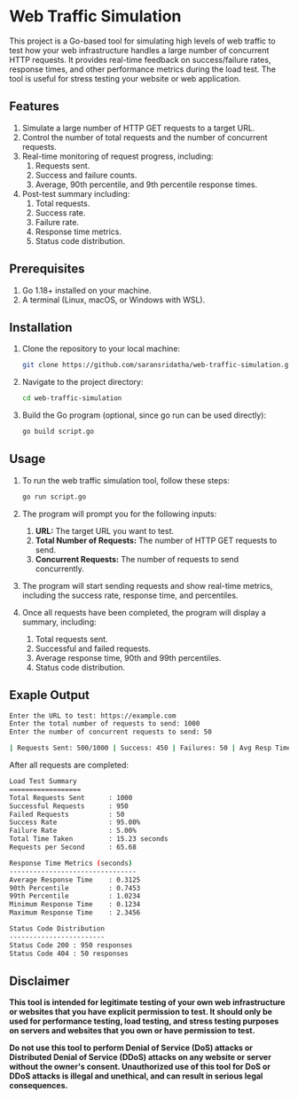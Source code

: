 # Web Traffic Simulation
This project is a Go-based tool for simulating high levels of web traffic to test how your web infrastructure handles a large number of concurrent HTTP requests. It provides real-time feedback on success/failure rates, response times, and other performance metrics during the load test. The tool is useful for stress testing your website or web application.

## Features
1. Simulate a large number of HTTP GET requests to a target URL.
2. Control the number of total requests and the number of concurrent requests.
3. Real-time monitoring of request progress, including:
     1. Requests sent.
     2. Success and failure counts.
     3. Average, 90th percentile, and 9th percentile response times.
4. Post-test summary including:
     1. Total requests.
     2. Success rate.
     3. Failure rate.
     4. Response time metrics.
     5. Status code distribution.
        
## Prerequisites
1. Go 1.18+ installed on your machine.
2. A terminal (Linux, macOS, or Windows with WSL).

## Installation
1. Clone the repository to your local machine:
   ```bash
   git clone https://github.com/saransridatha/web-traffic-simulation.git
   ```
2. Navigate to the project directory:
   ```bash
   cd web-traffic-simulation
   ```
3. Build the Go program (optional, since go run can be used directly):
   ```bash
   go build script.go
   ```
## Usage
1. To run the web traffic simulation tool, follow these steps:
   ```bash
   go run script.go
   ```
2. The program will prompt you for the following inputs:

      1. **URL:** The target URL you want to test.
      2. **Total Number of Requests:** The number of HTTP GET requests to send.
      3. **Concurrent Requests:** The number of requests to send concurrently.
3. The program will start sending requests and show real-time metrics, including the success rate, response time, and percentiles.
4. Once all requests have been completed, the program will display a summary, including:

      1. Total requests sent.
      2. Successful and failed requests.
      3. Average response time, 90th and 99th percentiles.
      4. Status code distribution.

## Exaple Output
```bash
Enter the URL to test: https://example.com
Enter the total number of requests to send: 1000
Enter the number of concurrent requests to send: 50

| Requests Sent: 500/1000 | Success: 450 | Failures: 50 | Avg Resp Time: 0.3234s | 90th Pctl: 0.7453 | 99th Pctl: 1.0234s | Elapsed Time: 10.43s
```
After all requests are completed:
```bash
Load Test Summary
==================
Total Requests Sent      : 1000
Successful Requests      : 950
Failed Requests          : 50
Success Rate             : 95.00%
Failure Rate             : 5.00%
Total Time Taken         : 15.23 seconds
Requests per Second      : 65.68

Response Time Metrics (seconds)
--------------------------------
Average Response Time    : 0.3125
90th Percentile          : 0.7453
99th Percentile          : 1.0234
Minimum Response Time    : 0.1234
Maximum Response Time    : 2.3456

Status Code Distribution
------------------------
Status Code 200 : 950 responses
Status Code 404 : 50 responses
```

## Disclaimer

**This tool is intended for legitimate testing of your own web infrastructure or websites that you have explicit permission to test. It should only be used for performance testing, load testing, and stress testing purposes on servers and websites that you own or have permission to test.**

**Do not use this tool to perform Denial of Service (DoS) attacks or Distributed Denial of Service (DDoS) attacks on any website or server without the owner's consent. Unauthorized use of this tool for DoS or DDoS attacks is illegal and unethical, and can result in serious legal consequences.**











   
